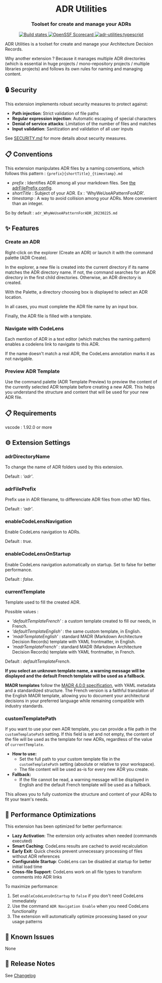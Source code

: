 <h1 align="center" style="border-bottom: none;">ADR Utilities</h1>
<h3 align="center">Toolset for create and manage your ADRs</h3>
<p align="center">
  <a href="https://github.com/fpouyez/AdrUtilities/actions/workflows/ci.yml">
    <img alt="Build states" src="https://github.com/fpouyez/AdrUtilities/actions/workflows/release.yml/badge.svg">
  </a>
  <a href="https://securityscorecards.dev/viewer/?uri=github.com/fpouyez/AdrUtilities">
    <img alt="OpenSSF Scorecard" src="https://api.securityscorecards.dev/projects/github.com/fpouyez/AdrUtilities/badge">
  </a>
  <a href="#badge">
    <img alt="adr-utilities:typescript" src="https://img.shields.io/badge/adr--utilities-typescript-0038e0?logo=adr-utilities">
  </a>
</p>

ADR Utilities is a toolset for create and manage your Architecture Decision Records.

Why another extension ? Because it manages multiple ADR directories (which is essential in huge projects / mono-repository projects / multiple libraries projects) and follows its own rules for naming and managing content.

## 🔒 Security

This extension implements robust security measures to protect against:

- **Path injection**: Strict validation of file paths
- **Regular expression injection**: Automatic escaping of special characters
- **Denial of service attacks**: Limitation of the number of files and matches
- **Input validation**: Sanitization and validation of all user inputs

See [SECURITY.md](./SECURITY.md) for more details about security measures.

## 📋 Conventions

This extension manipulates ADR files by a naming conventions, which follows this pattern :
```{prefix}{shortTitle}_{timestamp}.md```

- *prefix* : Identifies ADR among all your markdown files. See [the adrFilePrefix config](#adrfileprefix).
- *shortTitle* : Subject of your ADR. Ex : 'WhyWeUseAPatternForADR'.
- *timestamp* : A way to avoid collision among your ADRs. More convenient than an integer.

So by default :
```adr_WhyWeUseAPatternForADR_20230225.md```

## ✨ Features

### Create an ADR

Right-click on the explorer (Create an ADR) or launch it with the command palette (ADR Create).

In the explorer, a new file is created into the current directory if its name matches the ADR directory name. If not, the command searches for an ADR directory in the first child directories. Otherwise, an ADR directory is created.

With the Palette, a directory choosing box is displayed to select an ADR location.

In all cases, you must complete the ADR file name by an input box.

Finally, the ADR file is filled with a template.

### Navigate with CodeLens

Each mention of ADR in a text editor (which matches the naming pattern) enables a codelens link to navigate to this ADR.

If the name doesn't match a real ADR, the CodeLens annotation marks it as not navigable.

### Preview ADR Template

Use the command palette (ADR Template Preview) to preview the content of the currently selected ADR template before creating a new ADR. This helps you understand the structure and content that will be used for your new ADR file.

## 📋 Requirements

vscode : 1.92.0 or more

## ⚙️ Extension Settings

### adrDirectoryName

To change the name of ADR folders used by this extension.

Default : *'adr'*.

### adrFilePrefix

Prefix use in ADR filename, to differenciate ADR files from other MD files.

Default : *'adr'*.

### enableCodeLensNavigation

Enable CodeLens navigation to ADRs.

Default : *true*.

### enableCodeLensOnStartup

Enable CodeLens navigation automatically on startup. Set to false for better performance.

Default : *false*.

### currentTemplate

Template used to fill the created ADR.

Possible values :

- *'defaultTemplateFrench'* : a custom template created to fill our needs, in French.
- *'defaultTemplateEnglish'* : the same custom template, in English.
- *'madrTemplateEnglish'* : standard MADR (Markdown Architecture Decision Records) template with YAML frontmatter, in English.
- *'madrTemplateFrench'* : standard MADR (Markdown Architecture Decision Records) template with YAML frontmatter, in French.

Default : *defaultTemplateFrench*.

**If you select an unknown template name, a warning message will be displayed and the default French template will be used as a fallback.**

**MADR templates** follow the [MADR 4.0.0 specification](https://adr.github.io/madr/), with YAML metadata and a standardized structure. The French version is a faithful translation of the English MADR template, allowing you to document your architectural decisions in your preferred language while remaining compatible with industry standards.

### customTemplatePath

If you want to use your own ADR template, you can provide a file path in the `customTemplatePath` setting. If this field is set and not empty, the content of the file will be used as the template for new ADRs, regardless of the value of `currentTemplate`.

- **How to use:**
  - Set the full path to your custom template file in the `customTemplatePath` setting (absolute or relative to your workspace).
  - The file content will be used as-is for every new ADR you create.
- **Fallback:**
  - If the file cannot be read, a warning message will be displayed in English and the default French template will be used as a fallback.

This allows you to fully customize the structure and content of your ADRs to fit your team's needs.

## 🚀 Performance Optimizations

This extension has been optimized for better performance:

- **Lazy Activation**: The extension only activates when needed (commands executed)
- **Smart Caching**: CodeLens results are cached to avoid recalculation
- **Early Exit**: Quick checks prevent unnecessary processing of files without ADR references
- **Configurable Startup**: CodeLens can be disabled at startup for better initial load time
- **Cross-file Support**: CodeLens work on all file types to transform comments into ADR links

To maximize performance:

1. Set `enableCodeLensOnStartup` to `false` if you don't need CodeLens immediately
2. Use the command `ADR Navigation Enable` when you need CodeLens functionality
3. The extension will automatically optimize processing based on your usage patterns

## 🐛 Known Issues

None

## 📝 Release Notes

See [Changelog](./CHANGELOG.md)

